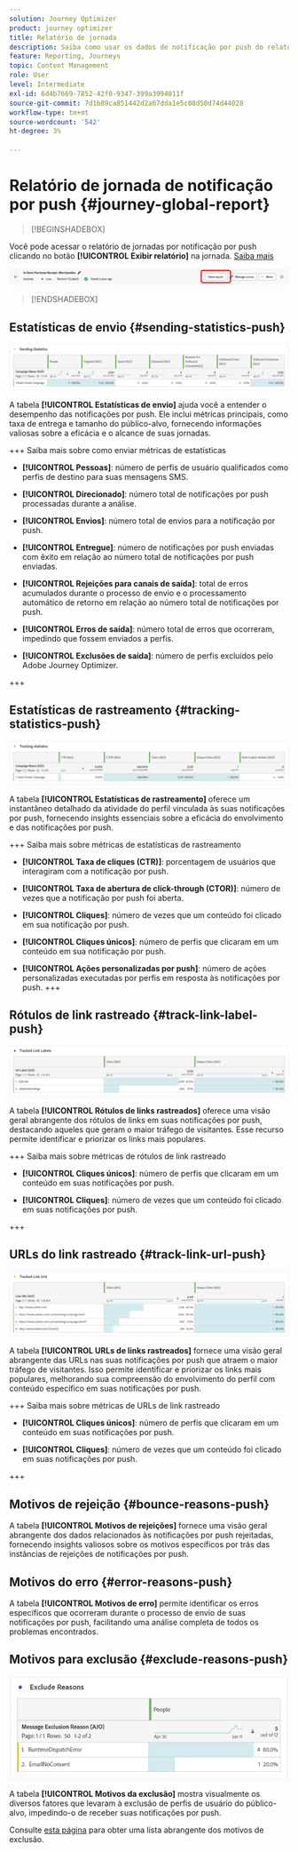 ```yaml
---
solution: Journey Optimizer
product: journey optimizer
title: Relatório de jornada
description: Saiba como usar os dados de notificação por push do relatório do jornada
feature: Reporting, Journeys
topic: Content Management
role: User
level: Intermediate
exl-id: 6d4b7669-7852-42f0-9347-399a3994011f
source-git-commit: 7d1b89ca851442d2a67dda1e5c08d50d74d44028
workflow-type: tm+mt
source-wordcount: '542'
ht-degree: 3%

---
```


# Relatório de jornada de notificação por push {#journey-global-report}

>[!BEGINSHADEBOX]

Você pode acessar o relatório de jornadas por notificação por push clicando no botão **[!UICONTROL Exibir relatório]** na jornada. [Saiba mais](report-gs-cja.md)

![](assets/report-access-jo.png)

>[!ENDSHADEBOX]

## Estatísticas de envio {#sending-statistics-push}

![](assets/cja-campaign-push-sending-stat.png)

A tabela **[!UICONTROL Estatísticas de envio]** ajuda você a entender o desempenho das notificações por push. Ele inclui métricas principais, como taxa de entrega e tamanho do público-alvo, fornecendo informações valiosas sobre a eficácia e o alcance de suas jornadas.

+++ Saiba mais sobre como enviar métricas de estatísticas

* **[!UICONTROL Pessoas]**: número de perfis de usuário qualificados como perfis de destino para suas mensagens SMS.

* **[!UICONTROL Direcionado]**: número total de notificações por push processadas durante a análise.

* **[!UICONTROL Envios]**: número total de envios para a notificação por push.

* **[!UICONTROL Entregue]**: número de notificações por push enviadas com êxito em relação ao número total de notificações por push enviadas.

* **[!UICONTROL Rejeições para canais de saída]**: total de erros acumulados durante o processo de envio e o processamento automático de retorno em relação ao número total de notificações por push.

* **[!UICONTROL Erros de saída]**: número total de erros que ocorreram, impedindo que fossem enviados a perfis.

* **[!UICONTROL Exclusões de saída]**: número de perfis excluídos pelo Adobe Journey Optimizer.

+++

## Estatísticas de rastreamento {#tracking-statistics-push}

![](assets/cja-campaign-push-track-stat.png)

A tabela **[!UICONTROL Estatísticas de rastreamento]** oferece um instantâneo detalhado da atividade do perfil vinculada às suas notificações por push, fornecendo insights essenciais sobre a eficácia do envolvimento e das notificações por push.

+++ Saiba mais sobre métricas de estatísticas de rastreamento

* **[!UICONTROL Taxa de cliques (CTR)]**: porcentagem de usuários que interagiram com a notificação por push.

* **[!UICONTROL Taxa de abertura de click-through (CTOR)]**: número de vezes que a notificação por push foi aberta.

* **[!UICONTROL Cliques]**: número de vezes que um conteúdo foi clicado em sua notificação por push.

* **[!UICONTROL Cliques únicos]**: número de perfis que clicaram em um conteúdo em sua notificação por push.

* **[!UICONTROL Ações personalizadas por push]**: número de ações personalizadas executadas por perfis em resposta às notificações por push.
+++

## Rótulos de link rastreado {#track-link-label-push}

![](assets/cja-campaign-push-link-labels.png)

A tabela **[!UICONTROL Rótulos de links rastreados]** oferece uma visão geral abrangente dos rótulos de links em suas notificações por push, destacando aqueles que geram o maior tráfego de visitantes. Esse recurso permite identificar e priorizar os links mais populares.

+++ Saiba mais sobre métricas de rótulos de link rastreado

* **[!UICONTROL Cliques únicos]**: número de perfis que clicaram em um conteúdo em suas notificações por push.

* **[!UICONTROL Cliques]**: número de vezes que um conteúdo foi clicado em suas notificações por push.

+++

## URLs do link rastreado {#track-link-url-push}

![](assets/cja-campaign-push-link-urls.png)

A tabela **[!UICONTROL URLs de links rastreados]** fornece uma visão geral abrangente das URLs nas suas notificações por push que atraem o maior tráfego de visitantes. Isso permite identificar e priorizar os links mais populares, melhorando sua compreensão do envolvimento do perfil com conteúdo específico em suas notificações por push.

+++ Saiba mais sobre métricas de URLs de link rastreado

* **[!UICONTROL Cliques únicos]**: número de perfis que clicaram em um conteúdo em suas notificações por push.

* **[!UICONTROL Cliques]**: número de vezes que um conteúdo foi clicado em suas notificações por push.

+++

## Motivos de rejeição {#bounce-reasons-push}

A tabela **[!UICONTROL Motivos de rejeições]** fornece uma visão geral abrangente dos dados relacionados às notificações por push rejeitadas, fornecendo insights valiosos sobre os motivos específicos por trás das instâncias de rejeições de notificações por push.

## Motivos do erro {#error-reasons-push}

A tabela **[!UICONTROL Motivos de erro]** permite identificar os erros específicos que ocorreram durante o processo de envio de suas notificações por push, facilitando uma análise completa de todos os problemas encontrados.

## Motivos para exclusão {#exclude-reasons-push}

![](assets/cja-campaign-push-excluded.png)

A tabela **[!UICONTROL Motivos da exclusão]** mostra visualmente os diversos fatores que levaram à exclusão de perfis de usuário do público-alvo, impedindo-o de receber suas notificações por push.

Consulte [esta página](exclusion-list.md) para obter uma lista abrangente dos motivos de exclusão.
